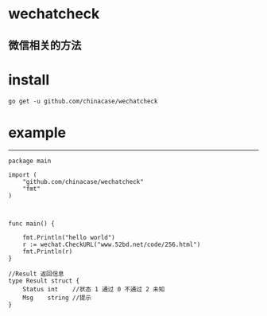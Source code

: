 # wechatcheck

  微信相关的方法
------
# install
```
go get -u github.com/chinacase/wechatcheck
```

# example
------
```
package main

import (
	"github.com/chinacase/wechatcheck"
	"fmt"
)



func main() {

	fmt.Println("hello world")
	r := wechat.CheckURL("www.52bd.net/code/256.html")
	fmt.Println(r)
}
```
```
//Result 返回信息
type Result struct {
	Status int    //状态 1 通过 0 不通过 2 未知
	Msg    string //提示
}

```
